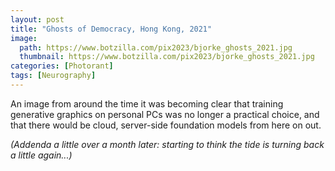 ```yaml
---
layout: post
title: "Ghosts of Democracy, Hong Kong, 2021"
image:
  path: https://www.botzilla.com/pix2023/bjorke_ghosts_2021.jpg
  thumbnail: https://www.botzilla.com/pix2023/bjorke_ghosts_2021.jpg
categories: [Photorant]
tags: [Neurography]
---
```


An image from around the time it was becoming clear that training generative graphics on personal PCs was no longer a practical choice, and that there would be cloud, server-side foundation models from here on out.

_(Addenda a little over a month later: starting to think the tide is turning back a little again...)_
